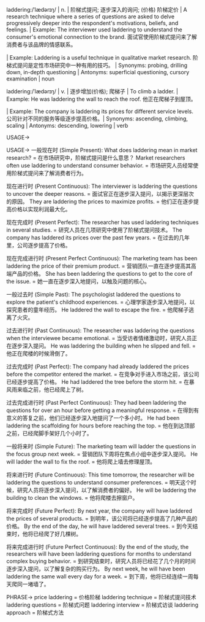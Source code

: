 laddering:/ˈlædərɪŋ/ | n. | 阶梯式提问; 逐步深入的询问; (价格) 阶梯定价 | A research technique where a series of questions are asked to delve progressively deeper into the respondent's motivations, beliefs, and feelings.  | Example: The interviewer used laddering to understand the consumer's emotional connection to the brand.  面试官使用阶梯式提问来了解消费者与该品牌的情感联系。

| Example: Laddering is a useful technique in qualitative market research.  阶梯式提问是定性市场研究中一种有用的技巧。 | Synonyms: probing, drilling down, in-depth questioning | Antonyms: superficial questioning, cursory examination | noun

laddering:/ˈlædərɪŋ/ | v. | 逐步增加(价格); 爬梯子 | To climb a ladder.  | Example: He was laddering the wall to reach the roof. 他正在爬梯子到屋顶。

| Example: The company is laddering its prices for different service levels. 公司针对不同的服务等级逐步提高价格。| Synonyms: ascending, climbing, scaling | Antonyms: descending, lowering | verb


USAGE->

USAGE->
一般现在时 (Simple Present):
What does laddering mean in market research? = 在市场研究中，阶梯式提问是什么意思？
Market researchers often use laddering to understand consumer behavior. = 市场研究人员经常使用阶梯式提问来了解消费者行为。

现在进行时 (Present Continuous):
The interviewer is laddering the questions to uncover the deeper reasons. = 面试官正在逐步深入提问，以揭示更深层次的原因。
They are laddering the prices to maximize profits. = 他们正在逐步提高价格以实现利润最大化。


现在完成时 (Present Perfect):
The researcher has used laddering techniques in several studies. = 研究人员在几项研究中使用了阶梯式提问技术。
The company has laddered its prices over the past few years. = 在过去的几年里，公司逐步提高了价格。

现在完成进行时 (Present Perfect Continuous):
The marketing team has been laddering the price of their premium product. = 营销团队一直在逐步提高其高端产品的价格。
She has been laddering the questions to get to the core of the issue. = 她一直在逐步深入地提问，以触及问题的核心。

一般过去时 (Simple Past):
The psychologist laddered the questions to explore the patient's childhood experiences. = 心理学家逐步深入地提问，以探究患者的童年经历。
He laddered the wall to escape the fire. = 他爬梯子逃离了火灾。

过去进行时 (Past Continuous):
The researcher was laddering the questions when the interviewee became emotional. = 当受访者情绪激动时，研究人员正在逐步深入提问。
He was laddering the building when he slipped and fell. = 他正在爬楼的时候滑倒了。


过去完成时 (Past Perfect):
The company had already laddered the prices before the competitor entered the market. = 在竞争对手进入市场之前，该公司已经逐步提高了价格。
He had laddered the tree before the storm hit. = 在暴风雨来临之前，他已经爬上了树。

过去完成进行时 (Past Perfect Continuous):
They had been laddering the questions for over an hour before getting a meaningful response. = 在得到有意义的答复之前，他们已经逐步深入地提问了一个多小时。
He had been laddering the scaffolding for hours before reaching the top. = 他在到达顶部之前，已经爬脚手架好几个小时了。

一般将来时 (Simple Future):
The marketing team will ladder the questions in the focus group next week. = 营销团队下周将在焦点小组中逐步深入提问。
He will ladder the wall to fix the roof. = 他将爬上墙去修理屋顶。

将来进行时 (Future Continuous):
This time tomorrow, the researcher will be laddering the questions to understand consumer preferences. = 明天这个时候，研究人员将逐步深入提问，以了解消费者的偏好。
He will be laddering the building to clean the windows. = 他将爬楼去擦窗户。

将来完成时 (Future Perfect):
By next year, the company will have laddered the prices of several products. = 到明年，该公司将已经逐步提高了几种产品的价格。
By the end of the day, he will have laddered several trees. = 到今天结束时，他将已经爬了好几棵树。


将来完成进行时 (Future Perfect Continuous):
By the end of the study, the researchers will have been laddering questions for months to understand complex buying behavior. = 到研究结束时，研究人员将已经花了几个月的时间逐步深入提问，以了解复杂的购买行为。
By next week, he will have been laddering the same wall every day for a week. = 到下周，他将已经连续一周每天爬同一堵墙了。

PHRASE->
price laddering = 价格阶梯
laddering technique = 阶梯式提问技术
laddering questions = 阶梯式问题
laddering interview = 阶梯式访谈
laddering approach = 阶梯式方法
